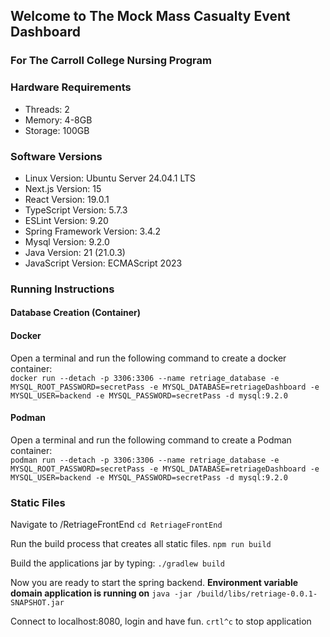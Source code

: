 ## Welcome to The Mock Mass Casualty Event Dashboard

### For The Carroll College Nursing Program

### Hardware Requirements

- Threads: 2
- Memory:  4-8GB
- Storage: 100GB

### Software Versions

- Linux Version: Ubuntu Server 24.04.1 LTS
- Next.js Version: 15
- React Version: 19.0.1
- TypeScript Version: 5.7.3
- ESLint Version: 9.20
- Spring Framework Version: 3.4.2
- Mysql Version: 9.2.0
- Java Version: 21 (21.0.3)
- JavaScript Version: ECMAScript 2023

### Running Instructions

#### Database Creation (Container)
#### Docker
Open a terminal and run the following command to create a docker container:  
`docker run --detach -p 3306:3306 --name retriage_database -e MYSQL_ROOT_PASSWORD=secretPass -e MYSQL_DATABASE=retriageDashboard -e MYSQL_USER=backend -e MYSQL_PASSWORD=secretPass -d mysql:9.2.0`

#### Podman
Open a terminal and run the following command to create a Podman container:  
`podman run --detach -p 3306:3306 --name retriage_database -e MYSQL_ROOT_PASSWORD=secretPass -e MYSQL_DATABASE=retriageDashboard -e MYSQL_USER=backend -e MYSQL_PASSWORD=secretPass -d mysql:9.2.0`

### Static Files
Navigate to /RetriageFrontEnd 
`cd RetriageFrontEnd`

Run the build process that creates all static files.
`npm run build`

Build the applications jar by typing:
`./gradlew build`

Now you are ready to start the spring backend. **Environment variable domain application is running on**
`java -jar /build/libs/retriage-0.0.1-SNAPSHOT.jar`

Connect to localhost:8080, login and have fun.
`crtl^c` to stop application